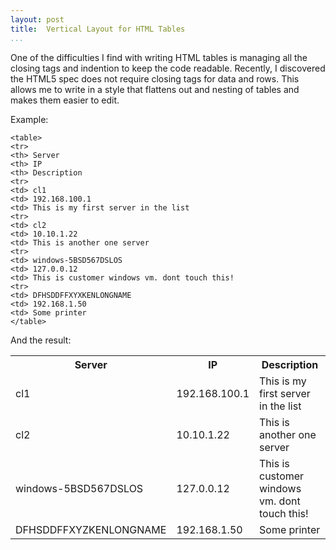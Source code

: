 ```yaml
---
layout: post  
title:  Vertical Layout for HTML Tables  
...
```


One of the difficulties I find with writing HTML tables is managing all
the closing tags and indention to keep the code readable. Recently, I
discovered the HTML5 spec does not require closing tags for data and
rows. This allows me to write in a style that flattens out and nesting
of tables and makes them easier to edit.

Example:

    <table>
    <tr>
    <th> Server
    <th> IP
    <th> Description
    <tr>
    <td> cl1
    <td> 192.168.100.1
    <td> This is my first server in the list
    <tr>
    <td> cl2
    <td> 10.10.1.22
    <td> This is another one server
    <tr>
    <td> windows-5BSD567DSLOS
    <td> 127.0.0.12
    <td> This is customer windows vm. dont touch this!
    <tr>
    <td> DFHSDDFFXYXKENLONGNAME
    <td> 192.168.1.50
    <td> Some printer
    </table>

And the result:

<table>
<tr>
<th> Server
<th> IP
<th> Description
<tr>
<td> cl1
<td> 192.168.100.1
<td> This is my first server in the list
<tr>
<td> cl2
<td> 10.10.1.22
<td> This is another one server
<tr>
<td> windows-5BSD567DSLOS
<td> 127.0.0.12
<td> This is customer windows vm. dont touch this!
<tr>
<td> DFHSDDFFXYZKENLONGNAME
<td> 192.168.1.50
<td> Some printer
</table>

